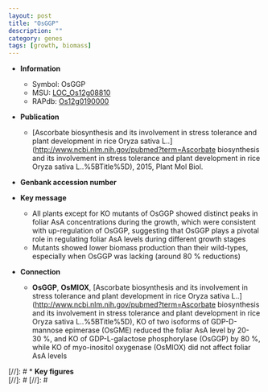 ```yaml
---
layout: post
title: "OsGGP"
description: ""
category: genes
tags: [growth, biomass]
---
```


* **Information**  
    + Symbol: OsGGP  
    + MSU: [LOC_Os12g08810](http://rice.plantbiology.msu.edu/cgi-bin/ORF_infopage.cgi?orf=LOC_Os12g08810)  
    + RAPdb: [Os12g0190000](http://rapdb.dna.affrc.go.jp/viewer/gbrowse_details/irgsp1?name=Os12g0190000)  

* **Publication**  
    + [Ascorbate biosynthesis and its involvement in stress tolerance and plant development in rice Oryza sativa L..](http://www.ncbi.nlm.nih.gov/pubmed?term=Ascorbate biosynthesis and its involvement in stress tolerance and plant development in rice Oryza sativa L..%5BTitle%5D), 2015, Plant Mol Biol.

* **Genbank accession number**  

* **Key message**  
    + All plants except for KO mutants of OsGGP showed distinct peaks in foliar AsA concentrations during the growth, which were consistent with up-regulation of OsGGP, suggesting that OsGGP plays a pivotal role in regulating foliar AsA levels during different growth stages
    + Mutants showed lower biomass production than their wild-types, especially when OsGGP was lacking (around 80 % reductions)

* **Connection**  
    + __OsGGP__, __OsMIOX__, [Ascorbate biosynthesis and its involvement in stress tolerance and plant development in rice Oryza sativa L..](http://www.ncbi.nlm.nih.gov/pubmed?term=Ascorbate biosynthesis and its involvement in stress tolerance and plant development in rice Oryza sativa L..%5BTitle%5D), KO of two isoforms of GDP-D-mannose epimerase (OsGME) reduced the foliar AsA level by 20-30 %, and KO of GDP-L-galactose phosphorylase (OsGGP) by 80 %, while KO of myo-inositol oxygenase (OsMIOX) did not affect foliar AsA levels

[//]: # * **Key figures**  
[//]: # 
[//]: # 
